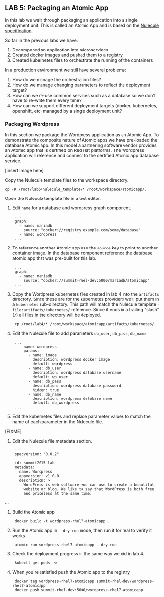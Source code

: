 ## LAB 5: Packaging an Atomic App

In this lab we walk through packaging an application into a single deployment unit. This is called an Atomic App and is based on the [Nulecule specification](https://github.com/projectatomic/nulecule/).

So far in the previous labs we have:

1. Decomposed an application into microservices
1. Created docker images and pushed them to a registry
1. Created kubernetes files to orchestrate the running of the containers

In a production environment we still have several problems:

1. How do we manage the orchestration files?
1. How do we manage changing parameters to reflect the deployment target?
1. How can we re-use common services such as a database so we don't have to re-write them every time?
1. How can we support different deployment targets (docker, kubernetes, openshift, etc) managed by a single deployment unit?

### Packaging Wordpress

In this section we package the Wordpress application as an Atomic App. To demonstrate the composite nature of Atomic apps we have pre-loaded the database Atomic app. In this model a partnering software vendor provides an Atomic app that is certified on Red Hat platforms. The Wordpress application will reference  and connect to the certified Atomic app database service.

[insert image here]

Copy the Nulecule template files to the workspace directory.

```
cp -R /root/lab5/nulecule_template/* /root/workspace/atomicapp/.
```

Open the Nulecule template file in a text editor.

1. Edit `name` for a database and wordpress graph component.

        ...
        graph:
          - name: mariadb
            source: "docker://registry.example.com/some/database"
          - name: wordpress
        ...

1. To reference another Atomic app use the `source` key to point to another container image. In the database component reference the database atomic app that was pre-built for this lab.

        ...
        graph:
          - name: mariadb
            source: "docker://summit-rhel-dev:5000/mariadb/atomicapp"
        ...

1. Copy the Wordpress kubernetes files created in lab 4 into the `artifacts` directory. Since these are for the kubernetes providers we'll put them in a `kubernetes` sub-directory. This path will match the Nulecule template `- file:artifacts/kubernetes/` reference. Since it ends in a trailing "slash" (`/`) all files in the directory will be deployed.

        cp /root/lab4/* /root/workspace/atomicapp/artifacts/kubernetes/.

1. Edit the Nulecule file to add parameters `db_user`, `db_pass`, `db_name`

        ...
          - name: wordpress
            params:
              - name: image
                description: wordpress docker image
                default: wordpress
              - name: db_user 
                description: wordpress database username
                default: wp_user
              - name: db_pass
                description: wordpress database password
                hidden: true
              - name: db_name
                description: wordpress database name
                default: db_wordpress
        ...

1. Edit the kubernetes files and replace parameter values to match the name of each parameter in the Nulecule file.

[FIXME]

1. Edit the Nulecule file metadata section.

        --- 
        specversion: "0.0.2"

        id: summit2015-lab
        metadata: 
          name: Wordpress
          appversion: v1.0.0
          description: >
            WordPress is web software you can use to create a beautiful
            website or blog. We like to say that WordPress is both free
            and priceless at the same time.
...

1. Build the Atomic app

        docker build -t wordpress-rhel7-atomicapp .

1. Run the Atomic app in `--dry-run` mode, then run it for real to verify it works

        atomic run wordpress-rhel7-atomicapp --dry-run

1. Check the deployment progress in the same way we did in lab 4.

        kubectl get pods -w

1. When you're satisfied push the Atomic app to the registry

        docker tag wordpress-rhel7-atomicapp summit-rhel-dev/wordpress-rhel7-atomicapp
        docker push summit-rhel-dev:5000/wordpress-rhel7-atomicapp
